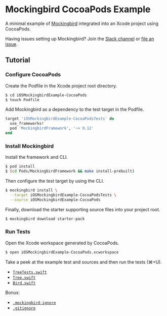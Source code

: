 # Mockingbird CocoaPods Example

A minimal example of [Mockingbird](https://github.com/birdrides/mockingbird) integrated into an Xcode project using
CocoaPods.

Having issues setting up Mockingbird? Join the [Slack channel](https://slofile.com/slack/birdopensource) or
[file an issue](https://github.com/birdrides/mockingbird/issues/new/choose).

## Tutorial

### Configure CocoaPods

Create the Podfile in the Xcode project root directory.

```bash
$ cd iOSMockingbirdExample-CocoaPods
$ touch Podfile
```

Add Mockingbird as a dependency to the test target in the Podfile.

```ruby
target 'iOSMockingbirdExample-CocoaPodsTests' do
  use_frameworks!
  pod 'MockingbirdFramework', '~> 0.12'
end
```

### Install Mockingbird

Install the framework and CLI.

```bash
$ pod install
$ (cd Pods/MockingbirdFramework && make install-prebuilt)
```

Then configure the test target by using the CLI.

```bash
$ mockingbird install \
  --target iOSMockingbirdExample-CocoaPodsTests \
  --source iOSMockingbirdExample-CocoaPods
```

Finally, download the starter supporting source files into your project root.

```bash
$ mockingbird download starter-pack
```

### Run Tests

Open the Xcode workspace generated by CocoaPods.

```bash
$ open iOSMockingbirdExample-CocoaPods.xcworkspace
```

Take a peek at the example test and sources and then run the tests (⌘+U).

- [`TreeTests.swift`](iOSMockingbirdExample-CocoaPodsTests/TreeTests.swift)
- [`Tree.swift`](iOSMockingbirdExample-CocoaPods/Tree.swift)
- [`Bird.swift`](iOSMockingbirdExample-CocoaPods/Bird.swift)

Bonus: 
- [`.mockingbird-ignore`](iOSMockingbirdExample-CocoaPods/.mockingbird-ignore)
- [`.gitignore`](.gitignore)
